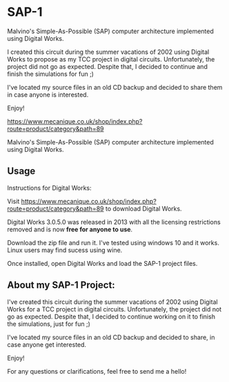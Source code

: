 # SAP-1

Malvino's Simple-As-Possible (SAP) computer architecture implemented using Digital Works.

I created this circuit during the summer vacations of 2002 using Digital Works to propose as my TCC project in digital circuits. Unfortunately, the project did not go as expected. Despite that, I decided to continue and finish the simulations for fun ;)

I've located my source files in an old CD backup and decided to share them in case anyone is interested.

Enjoy!

https://www.mecanique.co.uk/shop/index.php?route=product/category&path=89

Malvino's Simple-As-Possible (SAP) computer architecture implemented using Digital Works.

## Usage
Instructions for Digital Works:

Visit https://www.mecanique.co.uk/shop/index.php?route=product/category&path=89 to download Digital Works.

Digital Works 3.0.5.0 was released in 2013 with all the licensing restrictions removed and is now **free for anyone to use**.

Download the zip file and run it. I've tested using windows 10 and it works. Linux users may find sucess using wine.

Once installed, open Digital Works and load the SAP-1 project files.

## About my SAP-1 Project:
I've created this circuit during the summer vacations of 2002 using Digital Works for a TCC project in digital circuits. Unfortunately, the project did not go as expected. Despite that, I decided to continue working on it to finish the simulations, just for fun ;)

I've located my source files in an old CD backup and decided to share, in case anyone get interested.

Enjoy!

For any questions or clarifications, feel free to send me a hello!
